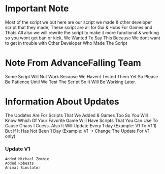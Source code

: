 # Important Note
Most of the script we put here are our script we made & other developer script that they made, These script are all for Gui & Hubs For Games 
and Thats All also we will rewrite the script to make it more functional & working so you wont get ban or kick, We Wanted To Say This Because We dont want to get in trouble with Other Developer Who Made The Script

# Note From AdvanceFalling Team
Some Script Will Not Work Because We Havent Tested Them Yet So Please Be Patience Until We Test The Script So It Will Be Working Later.
# Information About Updates 
The Updates Are For Scripts That We Added & Games Too So You Will Know Which Of Your Favorite Game Will Have Scripts That You Can Use To Cause Chaos I Guess. Also It Will Update Every 1 day (Example: V1 To V1.1) But If It Has Not Been 1 Day (Example: V1 -> Change The Update For V1 only)
### Update V1
```
Added Michael Zombie
Added Robeats
Animal Simulator
```
